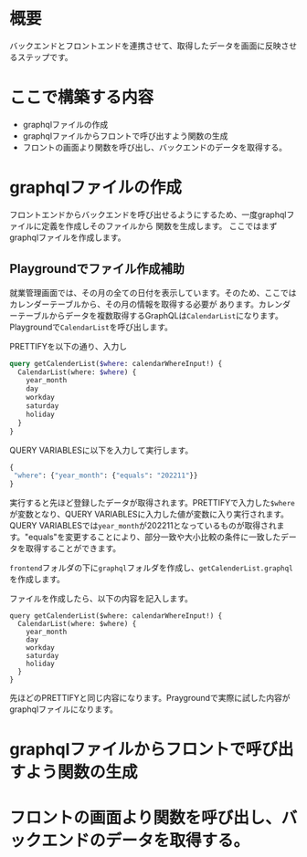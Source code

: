# 概要
バックエンドとフロントエンドを連携させて、取得したデータを画面に反映させるステップです。

# ここで構築する内容
 - graphqlファイルの作成
 - graphqlファイルからフロントで呼び出すよう関数の生成
 - フロントの画面より関数を呼び出し、バックエンドのデータを取得する。

# graphqlファイルの作成

フロントエンドからバックエンドを呼び出せるようにするため、一度graphqlファイルに定義を作成しそのファイルから
関数を生成します。
ここではまずgraphqlファイルを作成します。
## Playgroundでファイル作成補助

就業管理画面では、その月の全ての日付を表示しています。そのため、ここではカレンダーテーブルから、その月の情報を取得する必要が
あります。カレンダーテーブルからデータを複数取得するGraphQLは`CalendarList`になります。
Playgroundで`CalendarList`を呼び出します。


PRETTIFYを以下の通り、入力し
```graphql
query getCalenderList($where: calendarWhereInput!) {
  CalendarList(where: $where) {
    year_month
    day
    workday
    saturday
    holiday
  }
}
```

QUERY VARIABLESに以下を入力して実行します。

```graphql
{ 
 "where": {"year_month": {"equals": "202211"}}
}
```

実行すると先ほど登録したデータが取得されます。PRETTIFYで入力した`$where`が変数となり、QUERY VARIABLESに入力した値が変数に入り実行されます。
QUERY VARIABLESでは`year_month`が202211となっているものが取得されます。"equals"を変更することにより、部分一致や大小比較の条件に一致したデータを取得することができます。

`frontend`フォルダの下に`graphql`フォルダを作成し、`getCalenderList.graphql`を作成します。

ファイルを作成したら、以下の内容を記入します。

```graphql[getCalenderList.graphql]
query getCalenderList($where: calendarWhereInput!) {
  CalendarList(where: $where) {
    year_month
    day
    workday
    saturday
    holiday
  }
}
```

先ほどのPRETTIFYと同じ内容になります。Praygroundで実際に試した内容がgraphqlファイルになります。

# graphqlファイルからフロントで呼び出すよう関数の生成
# フロントの画面より関数を呼び出し、バックエンドのデータを取得する。